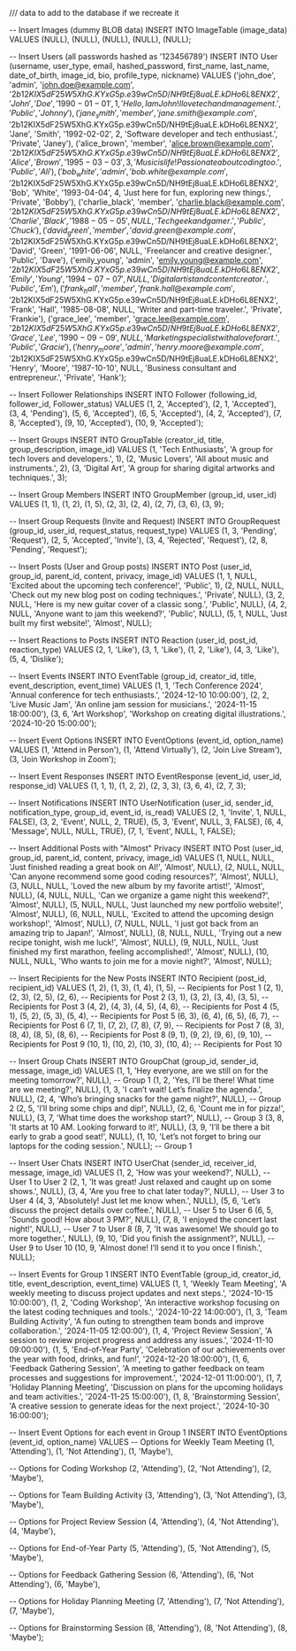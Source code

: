 /// data to add to the database if we recreate it

-- Insert Images (dummy BLOB data)
INSERT INTO ImageTable (image_data) VALUES (NULL), (NULL), (NULL), (NULL), (NULL);

-- Insert Users (all passwords hashed as '123456789')
INSERT INTO User (username, user_type, email, hashed_password, first_name, last_name, date_of_birth, image_id, bio, profile_type, nickname)
VALUES
('john_doe', 'admin', 'john.doe@example.com', '$2b$12$KIX5dF25W5XhG.KYxG5p.e39wCn5D/NH9tEj8uaLE.kDHo6L8ENX2', 'John', 'Doe', '1990-01-01', 1, 'Hello, I am John! I love tech and management.', 'Public', 'Johnny'),
('jane_smith', 'member', 'jane.smith@example.com', '$2b$12$KIX5dF25W5XhG.KYxG5p.e39wCn5D/NH9tEj8uaLE.kDHo6L8ENX2', 'Jane', 'Smith', '1992-02-02', 2, 'Software developer and tech enthusiast.', 'Private', 'Janey'),
('alice_brown', 'member', 'alice.brown@example.com', '$2b$12$KIX5dF25W5XhG.KYxG5p.e39wCn5D/NH9tEj8uaLE.kDHo6L8ENX2', 'Alice', 'Brown', '1995-03-03', 3, 'Music is life! Passionate about coding too.', 'Public', 'Ali'),
('bob_white', 'admin', 'bob.white@example.com', '$2b$12$KIX5dF25W5XhG.KYxG5p.e39wCn5D/NH9tEj8uaLE.kDHo6L8ENX2', 'Bob', 'White', '1993-04-04', 4, 'Just here for fun, exploring new things.', 'Private', 'Bobby'),
('charlie_black', 'member', 'charlie.black@example.com', '$2b$12$KIX5dF25W5XhG.KYxG5p.e39wCn5D/NH9tEj8uaLE.kDHo6L8ENX2', 'Charlie', 'Black', '1988-05-05', NULL, 'Tech geek and gamer.', 'Public', 'Chuck'),
('david_green', 'member', 'david.green@example.com', '$2b$12$KIX5dF25W5XhG.KYxG5p.e39wCn5D/NH9tEj8uaLE.kDHo6L8ENX2', 'David', 'Green', '1991-06-06', NULL, 'Freelancer and creative designer.', 'Public', 'Dave'),
('emily_young', 'admin', 'emily.young@example.com', '$2b$12$KIX5dF25W5XhG.KYxG5p.e39wCn5D/NH9tEj8uaLE.kDHo6L8ENX2', 'Emily', 'Young', '1994-07-07', NULL, 'Digital artist and content creator.', 'Public', 'Em'),
('frank_hall', 'member', 'frank.hall@example.com', '$2b$12$KIX5dF25W5XhG.KYxG5p.e39wCn5D/NH9tEj8uaLE.kDHo6L8ENX2', 'Frank', 'Hall', '1985-08-08', NULL, 'Writer and part-time traveler.', 'Private', 'Frankie'),
('grace_lee', 'member', 'grace.lee@example.com', '$2b$12$KIX5dF25W5XhG.KYxG5p.e39wCn5D/NH9tEj8uaLE.kDHo6L8ENX2', 'Grace', 'Lee', '1990-09-09', NULL, 'Marketing specialist with a love for art.', 'Public', 'Gracie'),
('henry_moore', 'admin', 'henry.moore@example.com', '$2b$12$KIX5dF25W5XhG.KYxG5p.e39wCn5D/NH9tEj8uaLE.kDHo6L8ENX2', 'Henry', 'Moore', '1987-10-10', NULL, 'Business consultant and entrepreneur.', 'Private', 'Hank');

-- Insert Follower Relationships
INSERT INTO Follower (following_id, follower_id, Follower_status)
VALUES
(1, 2, 'Accepted'), (2, 1, 'Accepted'), (3, 4, 'Pending'), (5, 6, 'Accepted'),
(6, 5, 'Accepted'), (4, 2, 'Accepted'), (7, 8, 'Accepted'), (9, 10, 'Accepted'), (10, 9, 'Accepted');

-- Insert Groups
INSERT INTO GroupTable (creator_id, title, group_description, image_id)
VALUES
(1, 'Tech Enthusiasts', 'A group for tech lovers and developers.', 1),
(2, 'Music Lovers', 'All about music and instruments.', 2),
(3, 'Digital Art', 'A group for sharing digital artworks and techniques.', 3);

-- Insert Group Members
INSERT INTO GroupMember (group_id, user_id)
VALUES
(1, 1), (1, 2), (1, 5), (2, 3), (2, 4), (2, 7), (3, 6), (3, 9);

-- Insert Group Requests (Invite and Request)
INSERT INTO GroupRequest (group_id, user_id, request_status, request_type)
VALUES
(1, 3, 'Pending', 'Request'), (2, 5, 'Accepted', 'Invite'), (3, 4, 'Rejected', 'Request'), (2, 8, 'Pending', 'Request');

-- Insert Posts (User and Group posts)
INSERT INTO Post (user_id, group_id, parent_id, content, privacy, image_id)
VALUES
(1, 1, NULL, 'Excited about the upcoming tech conference!', 'Public', 1),
(2, NULL, NULL, 'Check out my new blog post on coding techniques.', 'Private', NULL),
(3, 2, NULL, 'Here is my new guitar cover of a classic song.', 'Public', NULL),
(4, 2, NULL, 'Anyone want to jam this weekend?', 'Public', NULL),
(5, 1, NULL, 'Just built my first website!', 'Almost', NULL);

-- Insert Reactions to Posts
INSERT INTO Reaction (user_id, post_id, reaction_type)
VALUES
(2, 1, 'Like'), (3, 1, 'Like'), (1, 2, 'Like'), (4, 3, 'Like'), (5, 4, 'Dislike');

-- Insert Events
INSERT INTO EventTable (group_id, creator_id, title, event_description, event_time)
VALUES
(1, 1, 'Tech Conference 2024', 'Annual conference for tech enthusiasts.', '2024-12-10 10:00:00'),
(2, 2, 'Live Music Jam', 'An online jam session for musicians.', '2024-11-15 18:00:00'),
(3, 6, 'Art Workshop', 'Workshop on creating digital illustrations.', '2024-10-20 15:00:00');

-- Insert Event Options
INSERT INTO EventOptions (event_id, option_name)
VALUES
(1, 'Attend in Person'), (1, 'Attend Virtually'),
(2, 'Join Live Stream'), (3, 'Join Workshop in Zoom');

-- Insert Event Responses
INSERT INTO EventResponse (event_id, user_id, response_id)
VALUES
(1, 1, 1), (1, 2, 2), (2, 3, 3), (3, 6, 4), (2, 7, 3);

-- Insert Notifications
INSERT INTO UserNotification (user_id, sender_id, notification_type, group_id, event_id, is_read)
VALUES
(2, 1, 'Invite', 1, NULL, FALSE),
(3, 2, 'Event', NULL, 2, TRUE),
(5, 3, 'Event', NULL, 3, FALSE),
(6, 4, 'Message', NULL, NULL, TRUE),
(7, 1, 'Event', NULL, 1, FALSE);

-- Insert Additional Posts with "Almost" Privacy
INSERT INTO Post (user_id, group_id, parent_id, content, privacy, image_id)
VALUES
(1, NULL, NULL, 'Just finished reading a great book on AI!', 'Almost', NULL),
(2, NULL, NULL, 'Can anyone recommend some good coding resources?', 'Almost', NULL),
(3, NULL, NULL, 'Loved the new album by my favorite artist!', 'Almost', NULL),
(4, NULL, NULL, 'Can we organize a game night this weekend?', 'Almost', NULL),
(5, NULL, NULL, 'Just launched my new portfolio website!', 'Almost', NULL),
(6, NULL, NULL, 'Excited to attend the upcoming design workshop!', 'Almost', NULL),
(7, NULL, NULL, 'I just got back from an amazing trip to Japan!', 'Almost', NULL),
(8, NULL, NULL, 'Trying out a new recipe tonight, wish me luck!', 'Almost', NULL),
(9, NULL, NULL, 'Just finished my first marathon, feeling accomplished!', 'Almost', NULL),
(10, NULL, NULL, 'Who wants to join me for a movie night?', 'Almost', NULL);

-- Insert Recipients for the New Posts
INSERT INTO Recipient (post_id, recipient_id)
VALUES
(1, 2), (1, 3), (1, 4), (1, 5), -- Recipients for Post 1
(2, 1), (2, 3), (2, 5), (2, 6), -- Recipients for Post 2
(3, 1), (3, 2), (3, 4), (3, 5), -- Recipients for Post 3
(4, 2), (4, 3), (4, 5), (4, 6), -- Recipients for Post 4
(5, 1), (5, 2), (5, 3), (5, 4), -- Recipients for Post 5
(6, 3), (6, 4), (6, 5), (6, 7), -- Recipients for Post 6
(7, 1), (7, 2), (7, 8), (7, 9), -- Recipients for Post 7
(8, 3), (8, 4), (8, 5), (8, 6), -- Recipients for Post 8
(9, 1), (9, 2), (9, 6), (9, 10), -- Recipients for Post 9
(10, 1), (10, 2), (10, 3), (10, 4); -- Recipients for Post 10

-- Insert Group Chats
INSERT INTO GroupChat (group_id, sender_id, message, image_id)
VALUES
(1, 1, 'Hey everyone, are we still on for the meeting tomorrow?', NULL), -- Group 1
(1, 2, 'Yes, I’ll be there! What time are we meeting?', NULL),
(1, 3, 'I can’t wait! Let’s finalize the agenda.', NULL),
(2, 4, 'Who’s bringing snacks for the game night?', NULL), -- Group 2
(2, 5, 'I’ll bring some chips and dip!', NULL),
(2, 6, 'Count me in for pizza!', NULL),
(3, 7, 'What time does the workshop start?', NULL), -- Group 3
(3, 8, 'It starts at 10 AM. Looking forward to it!', NULL),
(3, 9, 'I’ll be there a bit early to grab a good seat!', NULL),
(1, 10, 'Let’s not forget to bring our laptops for the coding session.', NULL); -- Group 1

-- Insert User Chats
INSERT INTO UserChat (sender_id, receiver_id, message, image_id)
VALUES
(1, 2, 'How was your weekend?', NULL), -- User 1 to User 2
(2, 1, 'It was great! Just relaxed and caught up on some shows.', NULL),
(3, 4, 'Are you free to chat later today?', NULL), -- User 3 to User 4
(4, 3, 'Absolutely! Just let me know when.', NULL),
(5, 6, 'Let’s discuss the project details over coffee.', NULL), -- User 5 to User 6
(6, 5, 'Sounds good! How about 3 PM?', NULL),
(7, 8, 'I enjoyed the concert last night!', NULL), -- User 7 to User 8
(8, 7, 'It was awesome! We should go to more together.', NULL),
(9, 10, 'Did you finish the assignment?', NULL), -- User 9 to User 10
(10, 9, 'Almost done! I’ll send it to you once I finish.', NULL);



-- Insert Events for Group 1
INSERT INTO EventTable (group_id, creator_id, title, event_description, event_time)
VALUES
(1, 1, 'Weekly Team Meeting', 'A weekly meeting to discuss project updates and next steps.', '2024-10-15 10:00:00'),
(1, 2, 'Coding Workshop', 'An interactive workshop focusing on the latest coding techniques and tools.', '2024-10-22 14:00:00'),
(1, 3, 'Team Building Activity', 'A fun outing to strengthen team bonds and improve collaboration.', '2024-11-05 12:00:00'),
(1, 4, 'Project Review Session', 'A session to review project progress and address any issues.', '2024-11-10 09:00:00'),
(1, 5, 'End-of-Year Party', 'Celebration of our achievements over the year with food, drinks, and fun!', '2024-12-20 18:00:00'),
(1, 6, 'Feedback Gathering Session', 'A meeting to gather feedback on team processes and suggestions for improvement.', '2024-12-01 11:00:00'),
(1, 7, 'Holiday Planning Meeting', 'Discussion on plans for the upcoming holidays and team activities.', '2024-11-25 15:00:00'),
(1, 8, 'Brainstorming Session', 'A creative session to generate ideas for the next project.', '2024-10-30 16:00:00');


-- Insert Event Options for each event in Group 1
INSERT INTO EventOptions (event_id, option_name)
VALUES
-- Options for Weekly Team Meeting
(1, 'Attending'),
(1, 'Not Attending'),
(1, 'Maybe'),

-- Options for Coding Workshop
(2, 'Attending'),
(2, 'Not Attending'),
(2, 'Maybe'),

-- Options for Team Building Activity
(3, 'Attending'),
(3, 'Not Attending'),
(3, 'Maybe'),

-- Options for Project Review Session
(4, 'Attending'),
(4, 'Not Attending'),
(4, 'Maybe'),

-- Options for End-of-Year Party
(5, 'Attending'),
(5, 'Not Attending'),
(5, 'Maybe'),

-- Options for Feedback Gathering Session
(6, 'Attending'),
(6, 'Not Attending'),
(6, 'Maybe'),

-- Options for Holiday Planning Meeting
(7, 'Attending'),
(7, 'Not Attending'),
(7, 'Maybe'),

-- Options for Brainstorming Session
(8, 'Attending'),
(8, 'Not Attending'),
(8, 'Maybe');




